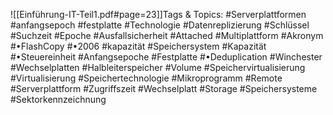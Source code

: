 
![[Einführung-IT-Teil1.pdf#page=23]]Tags & Topics:
   #Serverplattformen
   #anfangsepoch
   #festplatte
   #Technologie
   #Datenreplizierung
   #Schlüssel
   #Suchzeit
   #Epoche
   #Ausfallsicherheit
   #Attached
   #Multiplattform
   #Akronym
   #•FlashCopy
   #•2006
   #kapazität
   #Speichersystem
   #Kapazität
   #•Steuereinheit
   #Anfangsepoche
   #Festplatte
   #•Deduplication
   #Winchester
   #Wechselplatten
   #Halbleiterspeicher
   #Volume
   #Speichervirtualisierung
   #Virtualisierung
   #Speichertechnologie
   #Mikroprogramm
   #Remote
   #Serverplattform
   #Zugriffszeit
   #Wechselplatt
   #Storage
   #Speichersysteme
   #Sektorkennzeichnung